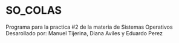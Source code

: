 # SO_COLAS

Programa para la practica #2 de la materia de Sistemas Operativos 
Desarollado por: Manuel Tijerina, Diana Aviles y Eduardo Perez
